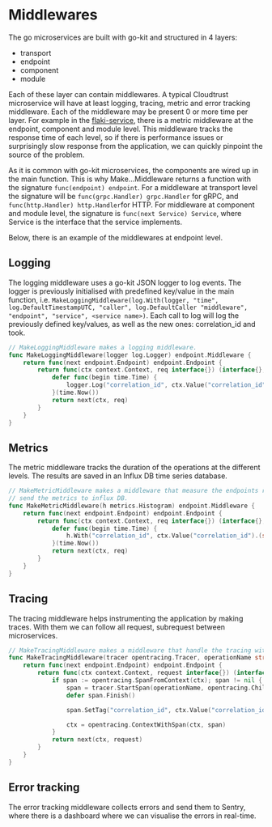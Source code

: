 # Middlewares

The go microservices are built with go-kit and structured in 4 layers:
- transport
- endpoint
- component
- module

Each of these layer can contain middlewares. A typical Cloudtrust microservice will have at least logging, tracing, metric and error tracking middleware. Each of the middleware may be present 0 or more time per layer. For example in the [flaki-service](https://github.com/cloudtrust/flaki-service), there is a metric middleware at the endpoint, component and module level. This middleware tracks the response time of each level, so if there is performance issues or surprisingly slow response from the application, we can quickly pinpoint the source of the problem.

As it is common with go-kit microservices, the components are wired up in the main function. This is why Make...Middleware returns a function with the signature ```func(endpoint) endpoint```. 
For a middleware at transport level the signature will be ```func(grpc.Handler) grpc.Handler``` for gRPC, and ```func(http.Handler) http.Handler```for HTTP.
For middleware at component and module level, the signature is ```func(next Service) Service```, where Service is the interface that the service implements.

Below, there is an example of the middlewares at endpoint level.

## Logging
The logging middleware uses a go-kit JSON logger to log events. The logger is previously initialised with predefined key/value in the main function, i.e. ```MakeLoggingMiddleware(log.With(logger, "time", log.DefaultTimestampUTC, "caller", log.DefaultCaller "middleware", "endpoint", "service", <service name>)```.
Each call to log will log the previously defined key/values, as well as the new ones: correlation_id and took.

```go
// MakeLoggingMiddleware makes a logging middleware.
func MakeLoggingMiddleware(logger log.Logger) endpoint.Middleware {
	return func(next endpoint.Endpoint) endpoint.Endpoint {
		return func(ctx context.Context, req interface{}) (interface{}, error) {
			defer func(begin time.Time) {
				logger.Log("correlation_id", ctx.Value("correlation_id").(string), "took", time.Since(begin))
			}(time.Now())
			return next(ctx, req)
		}
	}
}
```

## Metrics
The metric middleware tracks the duration of the operations at the different levels. The results are saved in an Influx DB time series database.

```go
// MakeMetricMiddleware makes a middleware that measure the endpoints response time and
// send the metrics to influx DB.
func MakeMetricMiddleware(h metrics.Histogram) endpoint.Middleware {
	return func(next endpoint.Endpoint) endpoint.Endpoint {
		return func(ctx context.Context, req interface{}) (interface{}, error) {
			defer func(begin time.Time) {
				h.With("correlation_id", ctx.Value("correlation_id").(string)).Observe(time.Since(begin).Seconds())
			}(time.Now())
			return next(ctx, req)
		}
	}
}
```
## Tracing
The tracing middleware helps instrumenting the application by making traces. With them we can follow all request, subrequest between microservices.

```go
// MakeTracingMiddleware makes a middleware that handle the tracing with jaeger.
func MakeTracingMiddleware(tracer opentracing.Tracer, operationName string) endpoint.Middleware {
	return func(next endpoint.Endpoint) endpoint.Endpoint {
		return func(ctx context.Context, request interface{}) (interface{}, error) {
			if span := opentracing.SpanFromContext(ctx); span != nil {
				span = tracer.StartSpan(operationName, opentracing.ChildOf(span.Context()))
				defer span.Finish()

				span.SetTag("correlation_id", ctx.Value("correlation_id").(string))

				ctx = opentracing.ContextWithSpan(ctx, span)
			}
			return next(ctx, request)
		}
	}
}
```

## Error tracking
The error tracking middleware collects errors and send them to Sentry, where there is a dashboard where we can visualise the errors in real-time.

